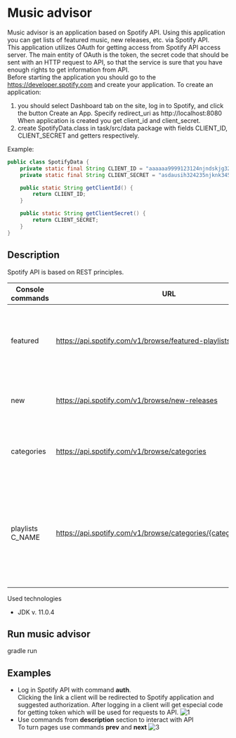 # Music advisor
Music advisor is an application based on Spotify API. Using this application you can get lists of featured music, new releases, 
etc. via Spotify API.<br/>
This application utilizes OAuth for getting access from Spotify API access server. 
The main entity of OAuth is the token, the secret code that should be sent with an HTTP request to API, 
so that the service is sure that you have enough rights to get information from API. <br/>
Before starting the application you should go to the https://developer.spotify.com and create your application.
To create an application:
1. you should select Dashboard tab on the site, log in to Spotify, and click the button Create an App.
Specify redirect_uri as http://localhost:8080<br/>
When application is created you get client_id and client_secret.<br/>
2. create SpotifyData.class in task/src/data package with fields CLIENT_ID, CLIENT_SECRET and getters respectively.<br/>

Example:
```Java
public class SpotifyData {
    private static final String CLIENT_ID = "aaaaaa9999123124njndskjg324";
    private static final String CLIENT_SECRET = "asdausih324235njknk34543";

    public static String getClientId() {
        return CLIENT_ID;
    }

    public static String getClientSecret() {
        return CLIENT_SECRET;
    }
}
```
## Description
Spotify API is based on REST principles.

Console commands | URL|Description |
------------ | ----|-------------
featured  | https://api.spotify.com/v1/browse/featured-playlists|list of Spotify featured playlists with their links fetched from API
new | https://api.spotify.com/v1/browse/new-releases| list of new albums with artists and links on Spotify
categories  | https://api.spotify.com/v1/browse/categories| list of all available categories on Spotify (just their names)
playlists C_NAME  | https://api.spotify.com/v1/browse/categories/{category_id}/playlists| where C_NAME — name of category. List contains playlists of this category and their links on Spotify

Used technologies
- JDK v. 11.0.4

## Run music advisor
gradle run
## Examples
- Log in Spotify API with command __auth__.<br/>
Clicking the link a client will be redirected to Spotify application and suggested authorization. After logging in a client 
will get especial code for getting token which will be used for requests to API. 
![1](https://user-images.githubusercontent.com/51421459/98034293-d15ca680-1e27-11eb-9945-72c31affde56.jpg)
- Use commands from __description__ section to interact with API<br/>
To turn pages use commands __prev__ and __next__
![3](https://user-images.githubusercontent.com/51421459/98037663-fbfd2e00-1e2c-11eb-8249-48150e6598f2.jpg)